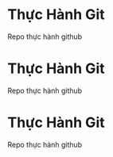 # Thực Hành Git
Repo thực hành github
# Thực Hành Git
Repo thực hành github
# Thực Hành Git
Repo thực hành github

